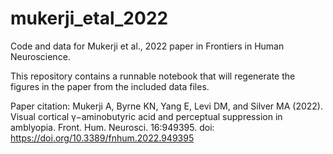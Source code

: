 # mukerji_etal_2022
Code and data for Mukerji et al., 2022 paper in Frontiers in Human Neuroscience.

This repository contains a runnable notebook that will regenerate the figures in the paper from the included data files.

Paper citation: Mukerji A, Byrne KN, Yang E, Levi DM, and Silver MA (2022). Visual cortical γ−aminobutyric acid and perceptual suppression in amblyopia. Front. Hum. Neurosci. 16:949395. doi: https://doi.org/10.3389/fnhum.2022.949395
